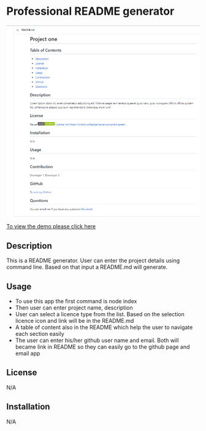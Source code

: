 # Professional README generator

![](./utils/readme.png)

[To view the demo please click here]( https://drive.google.com/file/d/1oy56ihCyHF0vsD6TgXlGO8SZUGfNxBld/)

  ## Description
This is a README generator. User can enter the project details using command line. Based on that input a README.md will generate. 

  ## Usage
* To use this app the first command is node index
* Then user can enter project name, description
* User can select a licence type from the list. Based on the selection licence icon and link will be in the README.md
* A table of content also in the README which help the user to navigate each section easily
* The user can enter his/her github user name and email. Both will became link in README so they can easily go to the github page and email app


## License
N/A


## Installation
N/A




 
